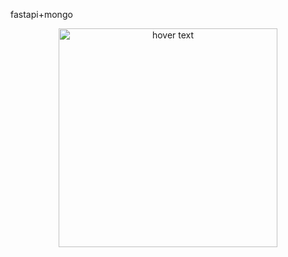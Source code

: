 fastapi+mongo

<!-- ![My image](https://github.com/alirezapla/simple_crud_fastapi_mongodb/tree/main/reports/get_100_user.png) -->
<p align="center">
  <img src="https://github.com/alirezapla/simple_crud_fastapi_mongodb/tree/main/reports/get_100_user.png" width="350" title="hover text">
</p>
